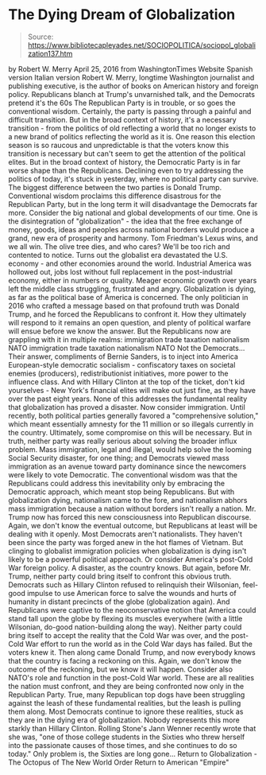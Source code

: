 # The Dying Dream of Globalization

> Source: https://www.bibliotecapleyades.net/SOCIOPOLITICA/sociopol_globalization137.htm

by Robert W. Merry April 25, 2016
from WashingtonTimes Website
Spanish version
Italian version
Robert W. Merry, longtime Washington journalist and publishing executive, is the author of books on American history and foreign policy.
Republicans blanch at Trump's unvarnished talk,
and the Democrats pretend it's the 60s
The Republican Party is in trouble, or so goes the conventional wisdom.
Certainly, the party is passing through a painful and difficult transition. But in the broad context of history, it's a necessary transition - from the politics of old reflecting a world that no longer exists to a new brand of politics reflecting the world as it is.
One reason this election season is so raucous and unpredictable is that the voters know this transition is necessary but can't seem to get the attention of the political elites.
But in the broad context of history, the Democratic Party is in far worse shape than the Republicans. Declining even to try addressing the politics of today, it's stuck in yesterday, where no political party can survive.
The biggest difference between the two parties is Donald Trump.
Conventional wisdom proclaims this difference disastrous for the Republican Party, but in the long term it will disadvantage the Democrats far more.
Consider the big national and global developments of our time.
One is the disintegration of "globalization" - the idea that the free exchange of money, goods, ideas and peoples across national borders would produce a grand, new era of prosperity and harmony.
Tom Friedman's Lexus wins, and we all win. The olive tree dies, and who cares? We'll be too rich and contented to notice.
Turns out the globalist era devastated the U.S. economy - and other economies around the world. Industrial America was hollowed out, jobs lost without full replacement in the post-industrial economy, either in numbers or quality. Meager economic growth over years left the middle class struggling, frustrated and angry.
Globalization is dying, as far as the political base of America is concerned. The only politician in 2016 who crafted a message based on that profound truth was Donald Trump, and he forced the Republicans to confront it.
How they ultimately will respond to it remains an open question, and plenty of political warfare will ensue before we know the answer. But the Republicans now are grappling with it in multiple realms:
immigration trade taxation nationalism NATO
immigration
trade
taxation
nationalism
NATO
Not the Democrats...
Their answer, compliments of Bernie Sanders, is to inject into America European-style democratic socialism - confiscatory taxes on societal enemies (producers), redistributionist initiatives, more power to the influence class.
And with Hillary Clinton at the top of the ticket, don't kid yourselves - New York's financial elites will make out just fine, as they have over the past eight years.
None of this addresses the fundamental reality that globalization has proved a disaster.
Now consider immigration. Until recently, both political parties generally favored a "comprehensive solution," which meant essentially amnesty for the 11 million or so illegals currently in the country.
Ultimately, some compromise on this will be necessary. But in truth, neither party was really serious about solving the broader influx problem.
Mass immigration, legal and illegal, would help solve the looming Social Security disaster, for one thing; and Democrats viewed mass immigration as an avenue toward party dominance since the newcomers were likely to vote Democratic.
The conventional wisdom was that the Republicans could address this inevitability only by embracing the Democratic approach, which meant stop being Republicans.
But with globalization dying, nationalism came to the fore, and nationalism abhors mass immigration because a nation without borders isn't really a nation. Mr. Trump now has forced this new consciousness into Republican discourse.
Again, we don't know the eventual outcome, but Republicans at least will be dealing with it openly.
Most Democrats aren't nationalists. They haven't been since the party was forged anew in the hot flames of Vietnam. But clinging to globalist immigration policies when globalization is dying isn't likely to be a powerful political approach.
Or consider America's post-Cold War foreign policy. A disaster, as the country knows. But again, before Mr. Trump, neither party could bring itself to confront this obvious truth.
Democrats such as Hillary Clinton refused to relinquish their Wilsonian, feel-good impulse to use American force to salve the wounds and hurts of humanity in distant precincts of the globe (globalization again).
And Republicans were captive to the neoconservative notion that America could stand tall upon the globe by flexing its muscles everywhere (with a little Wilsonian, do-good nation-building along the way).
Neither party could bring itself to accept the reality that the Cold War was over, and the post-Cold War effort to run the world as in the Cold War days has failed. But the voters knew it.
Then along came Donald Trump, and now everybody knows that the country is facing a reckoning on this. Again, we don't know the outcome of the reckoning, but we know it will happen.
Consider also NATO's role and function in the post-Cold War world.
These are all realities the nation must confront, and they are being confronted now only in the Republican Party. True, many Republican top dogs have been struggling against the leash of these fundamental realities, but the leash is pulling them along.
Most Democrats continue to ignore these realities, stuck as they are in the dying era of globalization. Nobody represents this more starkly than Hillary Clinton.
Rolling Stone's Jann Wenner recently wrote that she was,
"one of those college students in the Sixties who threw herself into the passionate causes of those times, and she continues to do so today."
Only problem is, the Sixties are long gone...
Return to Globalization - The Octopus of The New World Order
Return to American "Empire"
